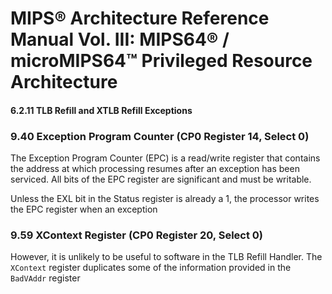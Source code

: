 # MIPS® Architecture Reference Manual Vol. III: MIPS64® / microMIPS64™ Privileged Resource Architecture

#### 6.2.11 TLB Refill and XTLB Refill Exceptions

### 9.40 Exception Program Counter (CP0 Register 14, Select 0)
The Exception Program Counter (EPC) is a read/write register that contains the address at which processing resumes 
after an exception has been serviced. All bits of the EPC register are significant and must be writable.

Unless the EXL bit in the Status register is already a 1, the processor writes the EPC register when an exception

### 9.59 XContext Register (CP0 Register 20, Select 0)
However, it is unlikely to be useful to software in the TLB Refill Handler.
The `XContext` register duplicates some of the information provided in the `BadVAddr` register


